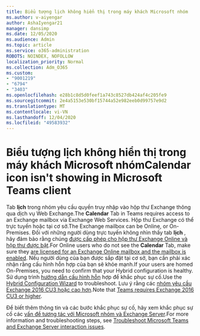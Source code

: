 ```yaml
---
title: Biểu tượng lịch không hiển thị trong máy khách Microsoft nhóm
ms.author: v-aiyengar
author: AshaIyengar21
manager: dansimp
ms.date: 12/05/2020
ms.audience: Admin
ms.topic: article
ms.service: o365-administration
ROBOTS: NOINDEX, NOFOLLOW
localization_priority: Normal
ms.collection: Adm_O365
ms.custom:
- "9001219"
- "6794"
- "3403"
ms.openlocfilehash: e28b1c8d5d0feef1a743c8527db424af4c205fe9
ms.sourcegitcommit: 2e4a5153e530bf15744a52e982eeb0d99757e9d2
ms.translationtype: MT
ms.contentlocale: vi-VN
ms.lasthandoff: 12/04/2020
ms.locfileid: "49583932"
---
```

# <a name="calendar-icon-isnt-showing-in-microsoft-teams-client"></a><span data-ttu-id="aabef-102">Biểu tượng lịch không hiển thị trong máy khách Microsoft nhóm</span><span class="sxs-lookup"><span data-stu-id="aabef-102">Calendar icon isn't showing in Microsoft Teams client</span></span>

<span data-ttu-id="aabef-103">Tab **lịch** trong nhóm yêu cầu quyền truy nhập vào hộp thư Exchange thông qua dịch vụ Web Exchange.</span><span class="sxs-lookup"><span data-stu-id="aabef-103">The **Calendar** Tab in Teams requires access to an Exchange mailbox via Exchange Web Services.</span></span> <span data-ttu-id="aabef-104">Hộp thư Exchange có thể trực tuyến hoặc tại cơ sở.</span><span class="sxs-lookup"><span data-stu-id="aabef-104">The Exchange mailbox can be Online, or On-Premises.</span></span> <span data-ttu-id="aabef-105">Đối với những người dùng trực tuyến không nhìn thấy tab **lịch** , hãy đảm bảo rằng chúng [được cấp phép cho hộp thư Exchange Online và hộp thư được bật](https://docs.microsoft.com/exchange/recipients-in-exchange-online/create-user-mailboxes).</span><span class="sxs-lookup"><span data-stu-id="aabef-105">For Online users who do not see the **Calendar** Tab, make sure they [are licensed for an Exchange Online mailbox and the mailbox is enabled](https://docs.microsoft.com/exchange/recipients-in-exchange-online/create-user-mailboxes).</span></span> <span data-ttu-id="aabef-106">Nếu người dùng của bạn được sắp đặt tại cơ sở, bạn cần phải xác nhận rằng cấu hình hỗn hợp của bạn sẽ khỏe mạnh.</span><span class="sxs-lookup"><span data-stu-id="aabef-106">If your users are homed On-Premises, you need to confirm that your Hybrid configuration is healthy.</span></span> <span data-ttu-id="aabef-107">Sử dụng trình [hướng dẫn cấu hình hỗn](https://docs.microsoft.com/exchange/hybrid-deployment/hybrid-agent) hợp để khắc phục sự cố.</span><span class="sxs-lookup"><span data-stu-id="aabef-107">Use the [Hybrid Configuration Wizard](https://docs.microsoft.com/exchange/hybrid-deployment/hybrid-agent) to troubleshoot.</span></span> <span data-ttu-id="aabef-108">Lưu ý rằng các [nhóm yêu cầu Exchange 2016 CU3 hoặc cao hơn](https://docs.microsoft.com/microsoftteams/exchange-teams-interact).</span><span class="sxs-lookup"><span data-stu-id="aabef-108">Note that [Teams requires Exchange 2016 CU3 or higher](https://docs.microsoft.com/microsoftteams/exchange-teams-interact).</span></span>

<span data-ttu-id="aabef-109">Để biết thêm thông tin và các bước khắc phục sự cố, hãy xem khắc phục sự cố các [vấn đề tương tác với Microsoft nhóm và Exchange Server](https://docs.microsoft.com/microsoftteams/troubleshoot/known-issues/teams-exchange-interaction-issue).</span><span class="sxs-lookup"><span data-stu-id="aabef-109">For more information and troubleshooting steps, see [Troubleshoot Microsoft Teams and Exchange Server interaction issues](https://docs.microsoft.com/microsoftteams/troubleshoot/known-issues/teams-exchange-interaction-issue).</span></span>
